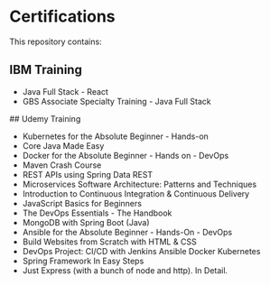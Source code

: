 # Certifications
This repository contains:
## IBM Training
* Java Full Stack - React
* GBS Associate Specialty Training - Java Full Stack

## Udemy Training
* Kubernetes for the Absolute Beginner - Hands-on
* Core Java Made Easy 
* Docker for the Absolute Beginner - Hands on - DevOps
* Maven Crash Course
* REST APIs using Spring Data REST
* Microservices Software Architecture: Patterns and Techniques
* Introduction to Continuous Integration & Continuous Delivery
* JavaScript Basics for Beginners
* The DevOps Essentials - The Handbook
* MongoDB with Spring Boot (Java)
* Ansible for the Absolute Beginner - Hands-On - DevOps
* Build Websites from Scratch with HTML & CSS
* DevOps Project: CI/CD with Jenkins Ansible Docker Kubernetes
* Spring Framework In Easy Steps
* Just Express (with a bunch of node and http). In Detail.
